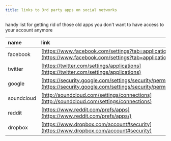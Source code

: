 ```yaml
---
title: links to 3rd party apps on social networks
---
```


handy list for getting rid of those old apps you don't want to have access to your account anymore

|name|link|
|:--|:--|
|facebook|[https://www.facebook.com/settings?tab=applications](https://www.facebook.com/settings?tab=applications)|
|twitter|[https://twitter.com/settings/applications](https://twitter.com/settings/applications)|
|google|[https://security.google.com/settings/security/permissions](https://security.google.com/settings/security/permissions)|
|soundcloud|[http://soundcloud.com/settings/connections](http://soundcloud.com/settings/connections)|
|reddit|[https://www.reddit.com/prefs/apps](https://www.reddit.com/prefs/apps/)|
|dropbox|[https://www.dropbox.com/account#security](https://www.dropbox.com/account#security)|

